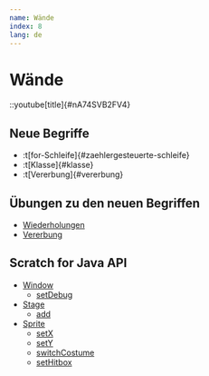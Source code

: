 ```yaml
---
name: Wände
index: 8
lang: de
---
```


# Wände

::youtube[title]{#nA74SVB2FV4}

## Neue Begriffe

- :t[for-Schleife]{#zaehlergesteuerte-schleife}
- :t[Klasse]{#klasse}
- :t[Vererbung]{#vererbung}

## Übungen zu den neuen Begriffen

- [Wiederholungen](/oop/wiederholungen)
- [Vererbung](/oop/vererbung)

## Scratch for Java API

- [Window](https://scratch4j.openpatch.org/de/reference/window)
    - [setDebug](https://scratch4j.openpatch.org/de/reference/window/setDebug)
- [Stage](https://scratch4j.openpatch.org/de/reference/stage)
    - [add](https://scratch4j.openpatch.org/de/reference/stage/looks/add)
- [Sprite](https://scratch4j.openpatch.org/de/reference/sprite)
    - [setX](https://scratch4j.openpatch.org/de/reference/sprite/motion/setX)
    - [setY](https://scratch4j.openpatch.org/de/reference/sprite/motion/setY)
    - [switchCostume](https://scratch4j.openpatch.org/de/reference/sprite/looks/switchCostume)
    - [setHitbox](https://scratch4j.openpatch.org/de/reference/sprite/sensing/setHitbox)

